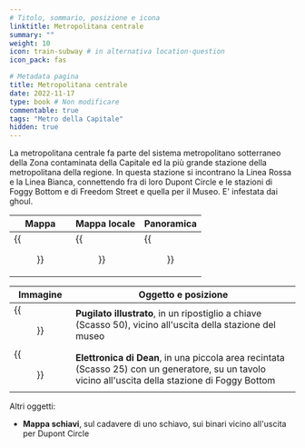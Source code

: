 ```yaml
---
# Titolo, sommario, posizione e icona
linktitle: Metropolitana centrale
summary: ""
weight: 10
icon: train-subway # in alternativa location-question
icon_pack: fas

# Metadata pagina
title: Metropolitana centrale
date: 2022-11-17
type: book # Non modificare
commentable: true
tags: "Metro della Capitale"
hidden: true
---
```



La metropolitana centrale fa parte del sistema metropolitano sotterraneo della Zona contaminata della Capitale ed la più grande stazione della metropolitana della regione. In questa stazione si incontrano la Linea Rossa e la Linea Bianca, connettendo fra di loro Dupont Circle e le stazioni di Foggy Bottom e di Freedom Street e quella per il Museo. E' infestata dai ghoul.

| Mappa | Mappa locale | Panoramica |
| ----- | ------------ | ---------- |
| {{<figure src="Metro_Central_loc.webp">}}  | {{<figure src="Metro_Central_loc_map.webp">}}  | {{<figure src="Metro_Central.webp">}}  |

| Immagine | Oggetto e posizione |
| -------- | ------------------- |
| {{<figure src="FO3_PI_Metro_Central.webp">}}  | **Pugilato illustrato**, in un ripostiglio a chiave (Scasso 50), vicino all'uscita della stazione del museo  |
| {{<figure src="FO3_DE_Metro_Central.webp">}}  | **Elettronica di Dean**,  in una piccola area recintata (Scasso 25) con un generatore, su un tavolo vicino all'uscita della stazione di Foggy Bottom  |


Altri oggetti:
- **Mappa schiavi**, sul cadavere di uno schiavo, sui binari vicino all'uscita per Dupont Circle